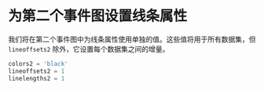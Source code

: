 # 为第二个事件图设置线条属性

我们将在第二个事件图中为线条属性使用单独的值。这些值将用于所有数据集，但 `lineoffsets2` 除外，它设置每个数据集之间的增量。

```python
colors2 = 'black'
lineoffsets2 = 1
linelengths2 = 1
```
